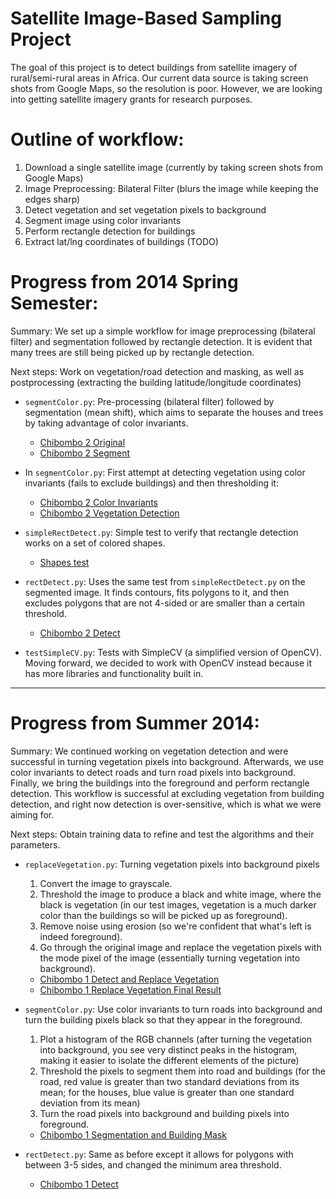 # Satellite Image-Based Sampling Project
The goal of this project is to detect buildings from satellite imagery of rural/semi-rural areas in Africa. Our current data source is taking screen shots from Google Maps, so the resolution is poor. However, we are looking into getting satellite imagery grants for research purposes.

# Outline of workflow:
1. Download a single satellite image (currently by taking screen shots from Google Maps)
2. Image Preprocessing: Bilateral Filter (blurs the image while keeping the edges sharp)
3. Detect vegetation and set vegetation pixels to background
4. Segment image using color invariants
5. Perform rectangle detection for buildings
6. Extract lat/lng coordinates of buildings (TODO)

# Progress from 2014 Spring Semester:

Summary: We set up a simple workflow for image preprocessing (bilateral filter) and segmentation followed by rectangle detection. It is evident that many trees are still being picked up by rectangle detection.

Next steps: Work on vegetation/road detection and masking, as well as postprocessing (extracting the building latitude/longitude coordinates)

* `segmentColor.py`: Pre-processing (bilateral filter) followed by segmentation (mean shift), which aims to separate the houses and trees by taking advantage of color invariants. 
  - [Chibombo 2 Original](https://github.com/vgu888/sibs-d4d/tree/master/images/original/chibombo2.png)
  - [Chibombo 2 Segment](https://github.com/vgu888/sibs-d4d/tree/master/images/spring2014/chibombo2-seg.png)
* In `segmentColor.py`: First attempt at detecting vegetation using color invariants (fails to exclude buildings) and then thresholding it:
  - [Chibombo 2 Color Invariants](https://github.com/vgu888/sibs-d4d/tree/master/images/spring2014/chibombo2-col-invar.png)
  - [Chibombo 2 Vegetation Detection](https://github.com/vgu888/sibs-d4d/tree/master/images/spring2014/chibombo2-veg-mask.png)
* `simpleRectDetect.py`: Simple test to verify that rectangle detection works on a set of colored shapes. 
  - [Shapes test](https://github.com/vgu888/sibs-d4d/tree/master/images/spring2014/shapes-test.png)
* `rectDetect.py`: Uses the same test from `simpleRectDetect.py` on the segmented image. It finds contours, fits polygons to it, and then excludes polygons that are not 4-sided or are smaller than a certain threshold.
  - [Chibombo 2 Detect](https://github.com/vgu888/sibs-d4d/tree/master/images/spring2014/chibombo2-detect.png)

* `testSimpleCV.py`: Tests with SimpleCV (a simplified version of OpenCV). Moving forward, we decided to work with OpenCV instead because it has more libraries and functionality built in. 

----------------------------

# Progress from Summer 2014:

Summary: We continued working on vegetation detection and were successful in turning vegetation pixels into background. Afterwards, we use color invariants to detect roads and turn road pixels into background. Finally, we bring the buildings into the foreground and perform rectangle detection. This workflow is successful at excluding vegetation from building detection, and right now detection is over-sensitive, which is what we were aiming for. 

Next steps: Obtain training data to refine and test the algorithms and their parameters.

* `replaceVegetation.py`: Turning vegetation pixels into background pixels
  1. Convert the image to grayscale.
  2. Threshold the image to produce a black and white image, where the black is vegetation (in our test images, vegetation is a much darker color than the buildings so will be picked up as foreground).
  3. Remove noise using erosion (so we're confident that what's left is indeed foreground).
  4. Go through the original image and replace the vegetation pixels with the mode pixel of the image (essentially turning vegetation into background).
    - [Chibombo 1 Detect and Replace Vegetation](https://github.com/vgu888/sibs-d4d/tree/master/images/summer2014/chibombo1-replace-veg.png)
    - [Chibombo 1 Replace Vegetation Final Result](https://github.com/vgu888/sibs-d4d/tree/master/images/summer2014/chibombo1-veg-subtract.png)

* `segmentColor.py`: Use color invariants to turn roads into background and turn the building pixels black so that they appear in the foreground.
  1. Plot a histogram of the RGB channels (after turning the vegetation into background, you see very distinct peaks in the histogram, making it easier to isolate the different elements of the picture)
  2. Threshold the pixels to segment them into road and buildings (for the road, red value is greater than two standard deviations from its mean; for the houses, blue value is greater than one standard deviation from its mean)
  3. Turn the road pixels into background and building pixels into foreground.
    - [Chibombo 1 Segmentation and Building Mask](https://github.com/vgu888/sibs-d4d/tree/master/images/summer2014/chibombo1-veg-subtract-veg-mask.png)

* `rectDetect.py`: Same as before except it allows for polygons with between 3-5 sides, and changed the minimum area threshold.
  - [Chibombo 1 Detect](https://github.com/vgu888/sibs-d4d/tree/master/images/summer2014/chibombo1-detect.png)
